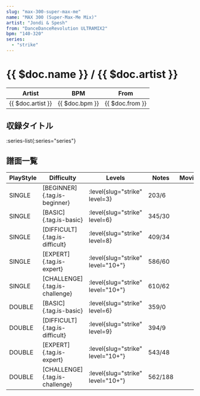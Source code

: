 ```yaml
---
slug: "max-300-super-max-me"
name: "MAX 300 (Super-Max-Me Mix)"
artist: "Jondi & Spesh"
from: "DanceDanceRevolution ULTRAMIX2"
bpm: "140-320"
series:
  - "strike"
---
```


# {{ $doc.name }} / {{ $doc.artist }}

|Artist|BPM|From|
|------|---|----|
|{{ $doc.artist }}|{{ $doc.bpm }}|{{ $doc.from }}|

## 収録タイトル

:series-list{:series="series"}

## 譜面一覧

|PlayStyle|Difficulty|Levels|Notes|Movie|
|---------|----------|------|-----|-----|
|SINGLE|[BEGINNER]{.tag.is-beginner}|:level{slug="strike" level=3}|203/6||
|SINGLE|[BASIC]{.tag.is-basic}|:level{slug="strike" level=6}|345/30||
|SINGLE|[DIFFICULT]{.tag.is-difficult}|:level{slug="strike" level=8}|409/34||
|SINGLE|[EXPERT]{.tag.is-expert}|:level{slug="strike" level="10+"}|586/60||
|SINGLE|[CHALLENGE]{.tag.is-challenge}|:level{slug="strike" level="10+"}|610/62||
|DOUBLE|[BASIC]{.tag.is-basic}|:level{slug="strike" level=6}|359/0||
|DOUBLE|[DIFFICULT]{.tag.is-difficult}|:level{slug="strike" level=9}|394/9||
|DOUBLE|[EXPERT]{.tag.is-expert}|:level{slug="strike" level="10+"}|543/48||
|DOUBLE|[CHALLENGE]{.tag.is-challenge}|:level{slug="strike" level="10+"}|562/188||

